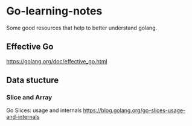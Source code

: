 # Go-learning-notes
Some good resources that help to better understand golang.

## Effective Go
https://golang.org/doc/effective_go.html

## Data stucture
### Slice and Array
Go Slices: usage and internals  https://blog.golang.org/go-slices-usage-and-internals

